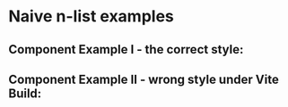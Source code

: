 # Naive n-list examples

## Component Example I - the correct style:

<MyList />

## Component Example II - wrong style under Vite Build:

<MyList2 item1="Text1" item2="Text2" />
